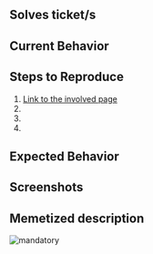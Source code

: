 ## Solves ticket/s
<!--- Optionally, add the tickets (jira, mantis, trello, ...) that are related to this PR -->

## Current Behavior
<!--- Explain what happens if the fix is not applied -->

## Steps to Reproduce

<!--- Add the steps done in order to meet the current behavior -->
1. [Link to the involved page]()
2.
3.
4.

## Expected Behavior
<!--- Explain what is expected to happen after merging the fix -->

## Screenshots
<!--- Optionally, add some screenshots of validations, before/after, expectations, ... -->

## Memetized description
<!--- Mandatory gif, try https://giphy.com/  -->
![mandatory]()